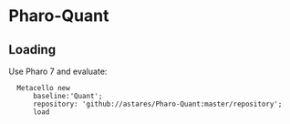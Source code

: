 # Pharo-Quant

## Loading

Use Pharo 7 and evaluate:

```Smalltalk
  Metacello new
      baseline:'Quant';
      repository: 'github://astares/Pharo-Quant:master/repository';
      load
```
